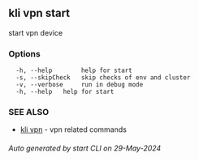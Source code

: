 ## kli vpn start

start vpn device



### Options

```
  -h, --help        help for start
  -s, --skipCheck   skip checks of env and cluster
  -v, --verbose     run in debug mode
  -h, --help   help for start
```

### SEE ALSO

* [kli vpn](kli_vpn.md)  - vpn related commands

###### Auto generated by start CLI on 29-May-2024
